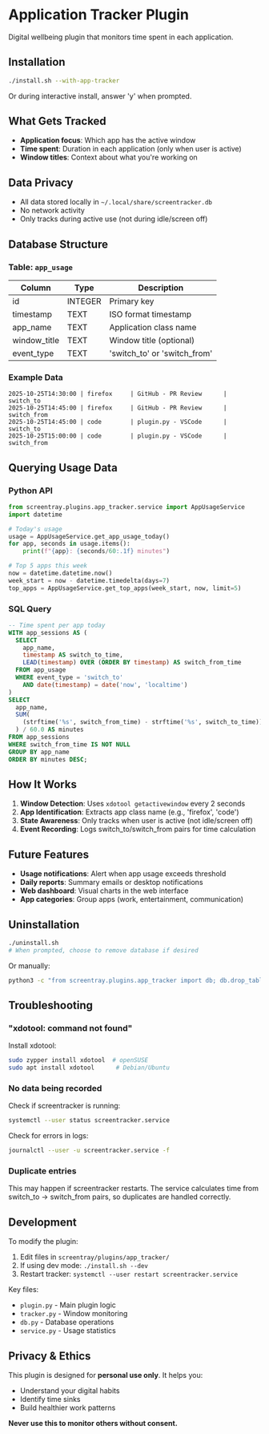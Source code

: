 # Application Tracker Plugin

Digital wellbeing plugin that monitors time spent in each application.

## Installation

```bash
./install.sh --with-app-tracker
```

Or during interactive install, answer 'y' when prompted.

## What Gets Tracked

- **Application focus**: Which app has the active window
- **Time spent**: Duration in each application (only when user is active)
- **Window titles**: Context about what you're working on

## Data Privacy

- All data stored locally in `~/.local/share/screentracker.db`
- No network activity
- Only tracks during active use (not during idle/screen off)

## Database Structure

### Table: `app_usage`

| Column       | Type    | Description                    |
|--------------|---------|--------------------------------|
| id           | INTEGER | Primary key                    |
| timestamp    | TEXT    | ISO format timestamp           |
| app_name     | TEXT    | Application class name         |
| window_title | TEXT    | Window title (optional)        |
| event_type   | TEXT    | 'switch_to' or 'switch_from'   |

### Example Data

```
2025-10-25T14:30:00 | firefox     | GitHub - PR Review      | switch_to
2025-10-25T14:45:00 | firefox     | GitHub - PR Review      | switch_from
2025-10-25T14:45:00 | code        | plugin.py - VSCode      | switch_to
2025-10-25T15:00:00 | code        | plugin.py - VSCode      | switch_from
```

## Querying Usage Data

### Python API

```python
from screentray.plugins.app_tracker.service import AppUsageService
import datetime

# Today's usage
usage = AppUsageService.get_app_usage_today()
for app, seconds in usage.items():
    print(f"{app}: {seconds/60:.1f} minutes")

# Top 5 apps this week
now = datetime.datetime.now()
week_start = now - datetime.timedelta(days=7)
top_apps = AppUsageService.get_top_apps(week_start, now, limit=5)
```

### SQL Query

```sql
-- Time spent per app today
WITH app_sessions AS (
  SELECT
    app_name,
    timestamp AS switch_to_time,
    LEAD(timestamp) OVER (ORDER BY timestamp) AS switch_from_time
  FROM app_usage
  WHERE event_type = 'switch_to'
    AND date(timestamp) = date('now', 'localtime')
)
SELECT
  app_name,
  SUM(
    (strftime('%s', switch_from_time) - strftime('%s', switch_to_time))
  ) / 60.0 AS minutes
FROM app_sessions
WHERE switch_from_time IS NOT NULL
GROUP BY app_name
ORDER BY minutes DESC;
```

## How It Works

1. **Window Detection**: Uses `xdotool getactivewindow` every 2 seconds
2. **App Identification**: Extracts app class name (e.g., 'firefox', 'code')
3. **State Awareness**: Only tracks when user is active (not idle/screen off)
4. **Event Recording**: Logs switch_to/switch_from pairs for time calculation

## Future Features

- **Usage notifications**: Alert when app usage exceeds threshold
- **Daily reports**: Summary emails or desktop notifications
- **Web dashboard**: Visual charts in the web interface
- **App categories**: Group apps (work, entertainment, communication)

## Uninstallation

```bash
./uninstall.sh
# When prompted, choose to remove database if desired
```

Or manually:

```bash
python3 -c "from screentray.plugins.app_tracker import db; db.drop_tables()"
```

## Troubleshooting

### "xdotool: command not found"

Install xdotool:
```bash
sudo zypper install xdotool  # openSUSE
sudo apt install xdotool      # Debian/Ubuntu
```

### No data being recorded

Check if screentracker is running:
```bash
systemctl --user status screentracker.service
```

Check for errors in logs:
```bash
journalctl --user -u screentracker.service -f
```

### Duplicate entries

This may happen if screentracker restarts. The service calculates time from switch_to → switch_from pairs, so duplicates are handled correctly.

## Development

To modify the plugin:

1. Edit files in `screentray/plugins/app_tracker/`
2. If using dev mode: `./install.sh --dev`
3. Restart tracker: `systemctl --user restart screentracker.service`

Key files:
- `plugin.py` - Main plugin logic
- `tracker.py` - Window monitoring
- `db.py` - Database operations
- `service.py` - Usage statistics

## Privacy & Ethics

This plugin is designed for **personal use only**. It helps you:
- Understand your digital habits
- Identify time sinks
- Build healthier work patterns

**Never use this to monitor others without consent.**